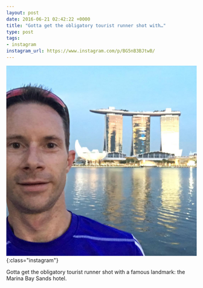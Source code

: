 ```yaml
---
layout: post
date: 2016-06-21 02:42:22 +0000
title: "Gotta get the obligatory tourist runner shot with…"
type: post
tags:
- instagram
instagram_url: https://www.instagram.com/p/BG5nB3BJtwB/
---
```


![Instagram - BG5nB3BJtwB](/img/BG5nB3BJtwB.jpg){:class="instagram"}

Gotta get the obligatory tourist runner shot with a famous landmark: the Marina Bay Sands hotel.
